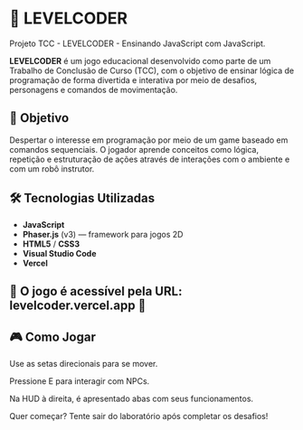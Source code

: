 # 🤖 LEVELCODER

Projeto TCC - LEVELCODER - Ensinando JavaScript com JavaScript.

**LEVELCODER** é um jogo educacional desenvolvido como parte de um Trabalho de Conclusão de Curso (TCC), com o objetivo de ensinar lógica de programação de forma divertida e interativa por meio de desafios, personagens e comandos de movimentação.

## 🎯 Objetivo

Despertar o interesse em programação por meio de um game baseado em comandos sequenciais. O jogador aprende conceitos como lógica, repetição e estruturação de ações através de interações com o ambiente e com um robô instrutor.

## 🛠️ Tecnologias Utilizadas

- **JavaScript**
- **Phaser.js** (v3) — framework para jogos 2D
- **HTML5** / **CSS3**
- **Visual Studio Code**
- **Vercel**

## 🚀 O jogo é acessível pela URL: levelcoder.vercel.app 🚀

## 🎮 Como Jogar
Use as setas direcionais para se mover.

Pressione E para interagir com NPCs.

Na HUD à direita, é apresentado abas com seus funcionamentos.

Quer começar? Tente sair do laboratório após completar os desafios!
